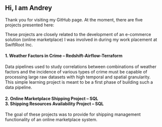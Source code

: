 ## Hi, I am Andrey
Thank you for visiting my GitHub page. At the moment, there are five projects presented here:

These projects are closely related to the development of an e-commerce solution (online marketplace) I was involved in during my work placement at SwiftRoot Inc.

#### 1. Weather Factors in Crime – Redshift-Airflow-Terraform

Data pipelines used to study correlations between combinations of weather factors and the incidence of various types of crime must be capable of processing large raw datasets with high temporal and spatial granularity. This simple learning project is meant to be a first phase of building such a data pipeline.


#### 2. Online Marketplace Shipping Project – SQL </br> 3. Shipping Resources Availability Project – SQL
The goal of these projects was to provide for shipping management functionality of an online marketplace system.
